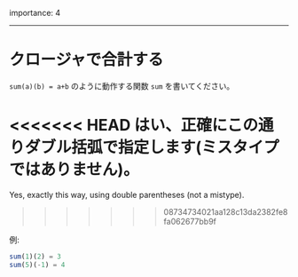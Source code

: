 importance: 4

---

# クロージャで合計する

`sum(a)(b) = a+b` のように動作する関数 `sum` を書いてください。

<<<<<<< HEAD
はい、正確にこの通りダブル括弧で指定します(ミスタイプではありません)。
=======
Yes, exactly this way, using double parentheses (not a mistype).
>>>>>>> 08734734021aa128c13da2382fe8fa062677bb9f

例:

```js
sum(1)(2) = 3
sum(5)(-1) = 4
```
